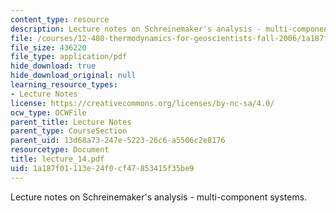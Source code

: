 ```yaml
---
content_type: resource
description: Lecture notes on Schreinemaker's analysis - multi-component systems.
file: /courses/12-480-thermodynamics-for-geoscientists-fall-2006/1a187f01113e24f0cf47853415f35be9_lecture_14.pdf
file_size: 436220
file_type: application/pdf
hide_download: true
hide_download_original: null
learning_resource_types:
- Lecture Notes
license: https://creativecommons.org/licenses/by-nc-sa/4.0/
ocw_type: OCWFile
parent_title: Lecture Notes
parent_type: CourseSection
parent_uid: 13d68a73-247e-5223-26c6-a5506c2e8176
resourcetype: Document
title: lecture_14.pdf
uid: 1a187f01-113e-24f0-cf47-853415f35be9
---
```

Lecture notes on Schreinemaker's analysis - multi-component systems.
